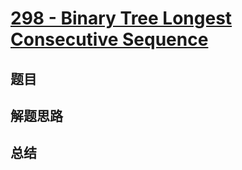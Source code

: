 # [298 - Binary Tree Longest Consecutive Sequence](https://leetcode.com/problems/binary-tree-longest-consecutive-sequence/)

## 题目


## 解题思路


## 总结


